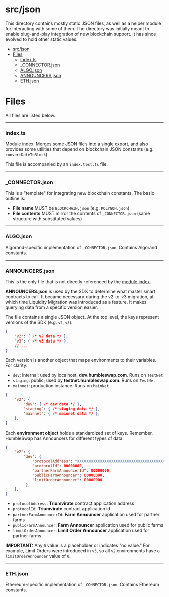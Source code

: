 # src/json

This directory contains mostly static JSON files, as well as a helper module for interacting with some of them. 
The directory was initially meant to enable plug-and-play integration of new blockchain support. It has since evolved to hold other static values. 


- [src/json](#srcjson)
- [Files](#files)
    - [index.ts](#indexts)
    - [\_CONNECTOR.json](#_connectorjson)
    - [ALGO.json](#algojson)
    - [ANNOUNCERS.json](#announcersjson)
    - [ETH.json](#ethjson)
 


# Files
All files are listed below.

--- 
### index.ts
Module index. Merges some JSON files into a single export, and also provides some utilities that depend on blockchain JSON constants (e.g. `convertDateToBlock`). 

This file is accompanied by an `index.test.ts` file. 

--- 
### _CONNECTOR.json
This is a "template" for integrating new blockchain constants. The basic outline is: 
- **File name** MUST be `BLOCKCHAIN.json` (e.g. `POLYGON.json`)
- **File contents** MUST mirror the contents of `_CONNECTOR.json` (same structure with substituted values)


--- 
### ALGO.json
Algorand-specific implementation of `_CONNECTOR.json`. Contains Algorand constants. 


--- 
### ANNOUNCERS.json
This is the only file that is not directly referenced by the [module index](#indexts).

**ANNOUNCERS.json** is used by the SDK to determine what master smart contracts to call. It became necessary during the v2-to-v3 migration, at which time Liquidity Migration was introduced as a feature. It makes querying data from a specific version easier. 

The file contains a single JSON object. At the top level, the keys represent versions of the SDK (e.g. `v2`, `v3`). 

```json
{
    "v2": { /* v2 data */ },
    "v3": { /* v3 data */ },
    // ...
}
```

Each version is another object that maps environments to their variables. 
For clarity: 
- `dev`: internal; used by localhost, **dev.humbleswap.com**. Runs on `TestNet`
- `staging`: public; used by **testnet.humbleswap.com**. Runs on `TestNet`
- `mainnet`: production instance. Runs on `MainNet`
```json
{
    "v2": {
        "dev": { /* dev data */ },
        "staging": { /* staging data */ },
        "mainnet": { /* mainnet data */ },
    },
}
```


Each **environment object** holds a standardized set of keys. Remember, HumbleSwap has Announcers for different types of data. 
```json
{
    "v2": {
        "dev": {
            "protocolAddress": "XXXXXXXXXXXXXXXXXXXXXXXXXXXXXXXXXXXXXXXXXXXXXXXXXXXXXXXXXXXXXXXX",
            "protocolId": 00000000,
            "partnerFarmAnnouncerId": 00000000,
            "publicFarmAnnouncer": 00000000,
            "limitOrderAnnouncer": 00000000
         },
    },
}
```
- `protocolAddress`: **Triumvirate** contract application address
- `protocolId`: **Triumvirate** contract application id
- `partnerFarmAnnouncerId`: **Farm Announcer** application used for partner farms
- `publicFarmAnnouncer`: **Farm Announcer** application used for public farms
- `limitOrderAnnouncer`: **Limit Order Announcer** application used for partner farms

**IMPORTANT:** Any `0` value is a placeholder or indicates "no value." For example, Limit Orders were introduced in `v3`, so all `v2` environments have a `limitOrderAnnouncer` value of `0`.


--- 
### ETH.json
Ethereum-specific implementation of `_CONNECTOR.json`. Contains Ethereum constants. 


